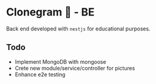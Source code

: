 # Clonegram 📸 - BE

Back end developed with `nestjs` for educational purposes.

## Todo

- Implement MongoDB with mongoose
- Crete new module/service/controller for pictures
- Enhance e2e testing

